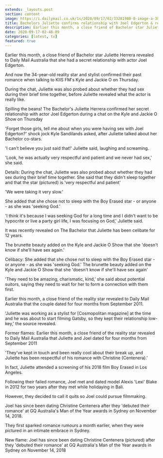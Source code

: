 ```yaml
---
extends: _layouts.post
section: content
image: https://i.dailymail.co.uk/1s/2020/09/17/02/33281980-0-image-a-38_1600306677482.jpg 
title: Bachelors Juliette confirms relationship with Joel Edgerton & reveals whether they slept together 
description: Earlier this month, a close friend of Bachelor star Juliette Herrera revealed to Daily Mail Australia that she had a secret relationship with actor Joel Edgerton.  
date: 2020-09-17-02-48-09 
categories: [latest, tv] 
featured: true 
--- 
```

Earlier this month, a close friend of Bachelor star Juliette Herrera revealed to Daily Mail Australia that she had a secret relationship with actor Joel Edgerton. 

And now the 34-year-old reality star and stylist confirmed their past romance when talking to KIIS FM's Kyle and Jackie O on Thursday. 

During the chat, Juliette was also probed about whether they had sex during their brief time together, before Juliette revealed what the actor is really like.   

Spilling the beans! The Bachelor's Juliette Herrera confirmed her secret relationship with actor Joel Edgerton during a chat on the Kyle and Jackie O Show on Thursday

'Forget those girls, tell me about when you were having sex with Joel Edgerton?' shock jock Kyle Sandilands asked, after Juliette talked about her Bachelor co-stars.

'I can't believe you just said that!' Juliette said, laughing and screaming. 

'Look, he was actually very respectful and patient and we never had sex,' she said.   

Details: During the chat, Juliette was also probed about whether they had sex during their brief time together. She said that they didn't sleep together and that the star (pictured) is 'very respectful and patient'

'We were taking it very slow.'  

She added that she chose not to sleep with the Boy Erased star - or anyone - as she was 'seeking God.' 

'I think it's because I was seeking God for a long time and I didn't want to be hypocrite or live a party girl life, I was focusing on God,' Juliette said.  

It was recently revealed on The Bachelor that Juliette has been celibate for 12 years.  

The brunette beauty added on the Kyle and Jackie O Show that she 'doesn't know if she'll have sex again.' 

Celibacy: She added that she chose not to sleep with the Boy Erased star - or anyone - as she was 'seeking God.' The brunette beauty added on the Kyle and Jackie O Show that she 'doesn't know if she'll have sex again'

'They need to be amazing, charismatic, kind,' she said about potential suitors, saying they need to wait for her to form a connection with them first.

Earlier this month, a close friend of the reality star revealed to Daily Mail Australia that the couple dated for four months from September 2011. 

'Juliette was working as a stylist for [Cosmopolitan magazine] at the time and he was about to start filming Gatsby, so they kept their relationship low-key,' the source revealed. 

Former flames: Earlier this month, a close friend of the reality star revealed to Daily Mail Australia that Juliette and Joel dated for four months from September 2011

'They've kept in touch and been really cool about their break up, and Juliette has been respectful of his romance with Christine (Centenera).'

In fact, Juliette attended a screening of his 2018 film Boy Erased in Los Angeles.

Following their failed romance, Joel met and dated model Alexis 'Lexi' Blake in 2012 for two years after they met while holidaying in Bali. 

However, they decided to call it quits so Joel could pursue filmmaking.

Joel has since been dating Christine Centenera after they 'debuted their romance' at GQ Australia's Man of the Year awards in Sydney on November 14, 2018.

They first sparked romance rumours a month earlier, when they were pictured in an intimate embrace in Sydney. 

New flame: Joel has since been dating Christine Centenera (pictured) after they 'debuted their romance' at GQ Australia's Man of the Year awards in Sydney on November 14, 2018

